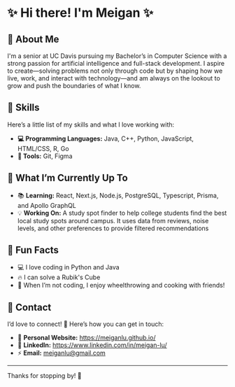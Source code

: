 # ✨ Hi there! I'm Meigan ✨

## 🎀 About Me
I'm a senior at UC Davis pursuing my Bachelor’s in Computer Science with a strong passion for artificial intelligence and full-stack development. I aspire to create—solving problems not only through code but by shaping how we live, work, and interact with technology—and am always on the lookout to grow and push the boundaries of what I know.

## 💫 Skills

Here’s a little list of my skills and what I love working with:

- **💻 Programming Languages:** Java, C++, Python, JavaScript, HTML/CSS, R, Go
- **🔧 Tools:** Git, Figma

## 🚀 What I’m Currently Up To

- 📚 **Learning:** React, Next.js, Node.js, PostgreSQL, Typescript, Prisma, and Apollo GraphQL
- 💡 **Working On:** A study spot finder to help college students find the best local study spots around campus. It uses data from reviews, noise levels, and other preferences to provide filtered recommendations

## 🎨 Fun Facts
- 💻 I love coding in Python and Java
- 🔥 I can solve a Rubik's Cube
- 🎨 When I’m not coding, I enjoy wheelthrowing and cooking with friends!

## 💌 Contact

I’d love to connect! 💖 Here’s how you can get in touch:

- 🌱 **Personal Website:** https://meiganlu.github.io/
- 🧠 **LinkedIn:** https://www.linkedin.com/in/meigan-lu/
- ⚡ **Email:** meiganlu@gmail.com

---

Thanks for stopping by! 🌷
